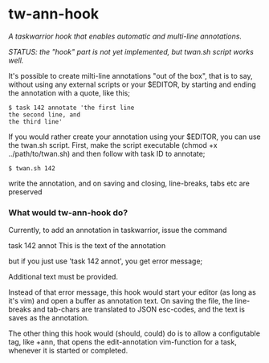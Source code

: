 # tw-ann-hook
_A taskwarrior hook that enables automatic and multi-line annotations._

*STATUS: the "hook" part is not yet implemented, but twan.sh script works well.*

It's possible to create milti-line annotations "out of the box", that is to say, without using any external scripts or your $EDITOR, by starting and ending the annotation with a quote, like this;

```
$ task 142 annotate 'the first line
the second line, and
the third line'
```

If you would rather create your annotation using your $EDITOR, you can use the twan.sh script. First, make the script executable (chmod +x ../path/to/twan.sh) and then follow with task ID to annotate;

```
$ twan.sh 142
```
write the annotation, and on saving and closing, line-breaks, tabs etc are preserved

### What would tw-ann-hook do?

Currently, to add an annotation in taskwarrior, issue the command

   task 142 annot This is the text of the annotation
   
but if you just use 'task 142 annot', you get error message;

   Additional text must be provided.

Instead of that error message, this hook would start your editor
(as long as it's vim) and open a buffer as annotation text. 
On saving the file, the line-breaks and tab-chars are translated to
JSON esc-codes, and the text is saves as the annotation.

The other thing this hook would (should, could) do is to 
allow a configutable tag, like +ann, that opens the edit-annotation
vim-function for a task, whenever it is started or completed.
